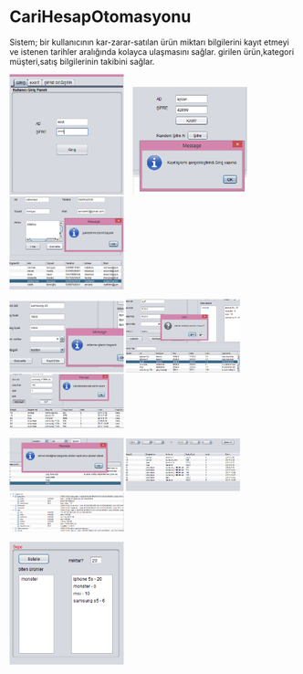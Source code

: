 # CariHesapOtomasyonu
Sistem; bir kullanıcının kar-zarar-satılan ürün miktarı bilgilerini kayıt etmeyi ve istenen tarihler aralığında kolayca ulaşmasını sağlar. girilen ürün,kategori müşteri,satış bilgilerinin takibini sağlar.

<p>
<a href="https://github.com/KURUCAY/CariHesapOtomasyonu/blob/master/proje%20ekran%20görüntüleri/kullanıcı%20girişi.PNG" target="_blank">
<img src="https://github.com/KURUCAY/CariHesapOtomasyonu/blob/master/proje%20ekran%20görüntüleri/kullanıcı%20girişi.PNG" width="200" style="max-width:100%;"></a>&nbsp;&nbsp;&nbsp;

<a href="https://github.com/KURUCAY/CariHesapOtomasyonu/blob/master/proje%20ekran%20görüntüleri/kayıt%20işlemi.PNG" target="_blank">
<img src="https://github.com/KURUCAY/CariHesapOtomasyonu/blob/master/proje%20ekran%20görüntüleri/kayıt%20işlemi.PNG" width="200" style="max-width:100%;"></a>

<a href="https://github.com/KURUCAY/CariHesapOtomasyonu/blob/master/proje%20ekran%20görüntüleri/kullanıcı%20bilgi%20güncelleme.PNG" target="_blank">
<img src="https://github.com/KURUCAY/CariHesapOtomasyonu/blob/master/proje%20ekran%20görüntüleri/kullanıcı%20bilgi%20güncelleme.PNG" width="200" style="max-width:100%;"></a>
      
<p>
<a href="https://github.com/KURUCAY/CariHesapOtomasyonu/blob/master/proje%20ekran%20görüntüleri/ürün%20ekle.PNG" target="_blank">
<img src="https://github.com/KURUCAY/CariHesapOtomasyonu/blob/master/proje%20ekran%20görüntüleri/ürün%20ekle.PNG" width="200" style="max-width:100%;"></a>

<a href="https://github.com/KURUCAY/CariHesapOtomasyonu/blob/master/proje%20ekran%20görüntüleri/ürün%20sil.PNG" target="_blank">
<img src="https://github.com/KURUCAY/CariHesapOtomasyonu/blob/master/proje%20ekran%20görüntüleri/ürün%20sil.PNG" width="200" style="max-width:100%;"></a>

<a href="https://github.com/KURUCAY/CariHesapOtomasyonu/blob/master/proje%20ekran%20görüntüleri/ürün%20iade.PNG" target="_blank">
<img src="https://github.com/KURUCAY/CariHesapOtomasyonu/blob/master/proje%20ekran%20görüntüleri/ürün%20iade.PNG" width="200" style="max-width:100%;"></a>
<p>
<a href="https://github.com/KURUCAY/CariHesapOtomasyonu/blob/master/proje%20ekran%20görüntüleri/kategori%20sil.PNG" target="_blank">
<img src="https://github.com/KURUCAY/CariHesapOtomasyonu/blob/master/proje%20ekran%20görüntüleri/kategori%20sil.PNG" width="200" style="max-width:100%;"></a>

<a href="https://github.com/KURUCAY/CariHesapOtomasyonu/blob/master/proje%20ekran%20görüntüleri/listele.PNG" target="_blank">
<img src="https://github.com/KURUCAY/CariHesapOtomasyonu/blob/master/proje%20ekran%20görüntüleri/listele.PNG" width="200" style="max-width:100%;"></a>

<a href="https://github.com/KURUCAY/CariHesapOtomasyonu/blob/master/proje%20ekran%20görüntüleri/veritabanı%20tabloları.PNG" target="_blank">
<img src="https://github.com/KURUCAY/CariHesapOtomasyonu/blob/master/proje%20ekran%20görüntüleri/veritabanı%20tabloları.PNG" width="200" style="max-width:100%;"></a>
<p>
<a href="https://github.com/KURUCAY/CariHesapOtomasyonu/blob/master/proje%20ekran%20görüntüleri/depoda%20kalan%20ürünler.PNG" target="_blank">
<img src="https://github.com/KURUCAY/CariHesapOtomasyonu/blob/master/proje%20ekran%20görüntüleri/depoda%20kalan%20ürünler.PNG" width="200" style="max-width:100%;"></a>
